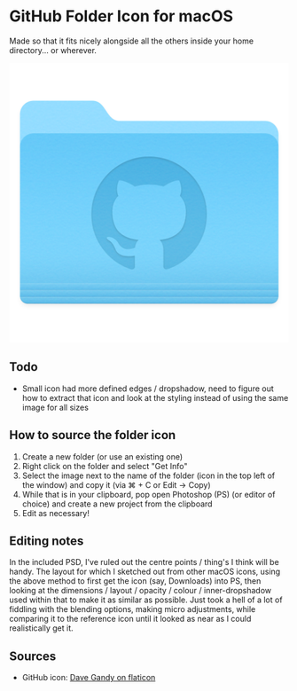 # GitHub Folder Icon for macOS
Made so that it fits nicely alongside all the others inside your home directory... or wherever.

![preview image](preview.png)

## Todo
- Small icon had more defined edges / dropshadow, need to figure out how to extract that icon and look at the styling instead of using the same image for all sizes

## How to source the folder icon
1. Create a new folder (or use an existing one)
2. Right click on the folder and select "Get Info"
3. Select the image next to the name of the folder (icon in the top left of the window) and copy it (via ⌘ + C or Edit -> Copy)
4. While that is in your clipboard, pop open Photoshop (PS) (or editor of choice) and create a new project from the clipboard
5. Edit as necessary!

## Editing notes
In the included PSD, I've ruled out the centre points / thing's I think will be handy. The layout for which I sketched out from other macOS icons, using the above method to first get the icon (say, Downloads) into PS, then looking at the dimensions / layout / opacity / colour / inner-dropshadow used within that to make it as similar as possible. Just took a hell of a lot of fiddling with the blending options, making micro adjustments, while comparing it to the reference icon until it looked as near as I could realistically get it.

## Sources
- GitHub icon: [Dave Gandy on flaticon](https://www.flaticon.com/free-icon/github-logo_25231)

